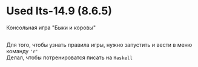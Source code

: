 # Used lts-14.9 (8.6.5)
Консольная игра "Быки и коровы"
##
Для того, чтобы узнать правила игры, нужно запустить и вести в меню команду `'r'`  
Делал, чтобы потренироватся писать на `Haskell`
